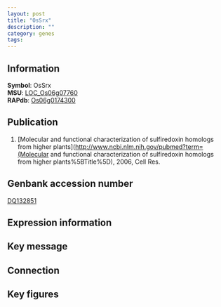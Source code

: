 ```yaml
---
layout: post
title: "OsSrx"
description: ""
category: genes
tags: 
---
```


## Information
__Symbol__: OsSrx  
__MSU__: [LOC_Os06g07760](http://rice.plantbiology.msu.edu/cgi-bin/ORF_infopage.cgi?orf=LOC_Os06g07760)  
__RAPdb__: [Os06g0174300](http://rapdb.dna.affrc.go.jp/viewer/gbrowse_details/irgsp1?name=Os06g0174300)  

## Publication
1. [Molecular and functional characterization of sulfiredoxin homologs from higher plants](http://www.ncbi.nlm.nih.gov/pubmed?term=(Molecular and functional characterization of sulfiredoxin homologs from higher plants%5BTitle%5D), 2006, Cell Res.

## Genbank accession number
[DQ132851](http://www.ncbi.nlm.nih.gov/nuccore/DQ132851)

## Expression information

## Key message

## Connection

## Key figures


